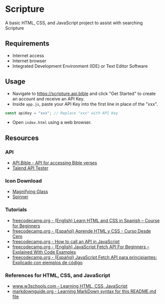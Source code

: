 # Scripture

A basic HTML, CSS, and JavaScript project to assist with searching Scripture

## Requirements

- Internet access
- Internet browser
- Integrated Development Environment (IDE) or Text Editor Software

## Usage

- Navigate to https://scripture.api.bible and click "Get Started" to create an account and receive an API Key.
- Inside `app.js`, paste your API Key into the first line in place of the "xxx".

```js
const apiKey = "xxx"; // Replace "xxx" with API Key
```

- Open `index.html` using a web browser.

## Resources

### API

- [API.Bible - API for accessing Bible verses](https://scripture.api.bible/)
- [Talend API Tester](https://chromewebstore.google.com/detail/talend-api-tester-free-ed/aejoelaoggembcahagimdiliamlcdmfm?hl=en)

### Icon Download

- [Magnifying Glass](https://fontawesome.com/icons/magnifying-glass?f=classic&s=solid&pc=%23d3d3d3)
- [Spinner](https://fontawesome.com/icons/spinner?f=classic&s=solid&sz=2xl&pc=%23000000)

### Tutorials

- [freecodecamp.org - (English) Learn HTML and CSS in Spanish – Course for Beginners](https://www.freecodecamp.org/news/learn-html-and-css-in-spanish-course-for-beginners/)
- [freecodecamp.org - (Español) Aprende HTML y CSS - Curso Desde Cero](https://www.freecodecamp.org/espanol/news/aprende-html-y-css-curso-desde-cero/)
- [freecodecamp.org - How to call an API in JavaScript](https://www.freecodecamp.org/news/make-api-calls-in-javascript/)
- [freecodecamp.org - (English) JavaScript Fetch API For Beginners – Explained With Code Examples](https://www.freecodecamp.org/news/javascript-fetch-api-for-beginners/)
- [freecodecamp.org - (Español) JavaScript Fetch API para principiantes: Explicado con ejemplos de código](https://www.freecodecamp.org/espanol/news/javascript-fetch-api-para-principiantes)

### References for HTML, CSS, and JavaScript

- [www.w3schools.com - Learning HTML, CSS, JavaScript](https://www.w3schools.com/)
- [markdownguide.org - Learning MarkDown syntax for this README.md file](https://www.markdownguide.org/cheat-sheet/)
